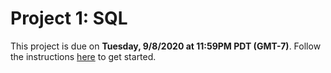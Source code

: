 # Project 1: SQL

This project is due on **Tuesday, 9/8/2020 at 11:59PM PDT (GMT-7)**. Follow the instructions [here](https://cs186.gitbook.io/project/assignments/proj1) to get started.
